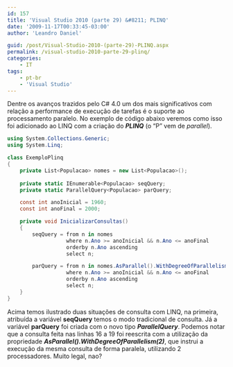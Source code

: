 ```yaml
---
id: 157
title: 'Visual Studio 2010 (parte 29) &#8211; PLINQ'
date: '2009-11-17T00:33:45-03:00'
author: 'Leandro Daniel'

guid: /post/Visual-Studio-2010-(parte-29)-PLINQ.aspx
permalink: /visual-studio-2010-parte-29-plinq/
categories:
    - IT
tags:
    - pt-br
    - 'Visual Studio'
---
```


Dentre os avanços trazidos pelo C# 4.0 um dos mais significativos com relação a performance de execução de tarefas é o suporte ao processamento paralelo. No exemplo de código abaixo veremos como isso foi adicionado ao LINQ com a criação do ***PLINQ*** (o “P” vem de *parallel*).

```csharp
using System.Collections.Generic;
using System.Linq;

class ExemploPlinq
{
    private List<Populacao> nomes = new List<Populacao>();
            
    private static IEnumerable<Populacao> seqQuery;
    private static ParallelQuery<Populacao> parQuery;

    const int anoInicial = 1960;
    const int anoFinal = 2000;

    private void InicializarConsultas()
    {
        seqQuery = from n in nomes
                   where n.Ano >= anoInicial && n.Ano <= anoFinal
                   orderby n.Ano ascending
                   select n;

        parQuery = from n in nomes.AsParallel().WithDegreeOfParallelism(2)
                   where n.Ano >= anoInicial && n.Ano <= anoFinal
                   orderby n.Ano ascending
                   select n;
    }
}
```

Acima temos ilustrado duas situações de consulta com LINQ, na primeira, atribuída a variável **seqQuery** temos o modo tradicional de consulta. Já a variável **parQuery** foi criada com o novo tipo ***ParallelQuery***. Podemos notar que a consulta feita nas linhas 16 a 19 foi reescrita com a utilização da propriedade ***AsParallel().WithDegreeOfParallelism(2)***, que instrui a execução da mesma consulta de forma paralela, utilizando 2 processadores. Muito legal, nao?
